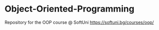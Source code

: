 # Object-Oriented-Programming
Repository for the OOP course @ SoftUni https://softuni.bg/courses/oop/
